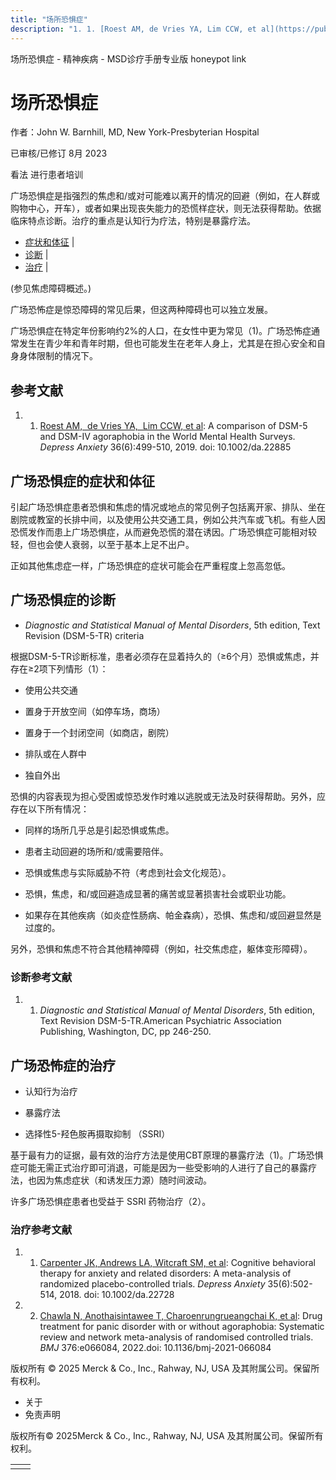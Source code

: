 ```yaml
---
title: "场所恐惧症"
description: "1. 1. [Roest AM, de Vries YA, Lim CCW, et al](https://pubmed.ncbi.nlm.nih.gov/30726581/): A comparison of DSM-5 and DSM-IV agoraphobia in the World Mental Health Surveys. _Depress Anxiety_ 36(6):499-510, 2019. doi: 10.1002/da.22885"
---
```


﻿场所恐惧症 \- 精神疾病 \- MSD诊疗手册专业版 honeypot link

# 场所恐惧症

作者：John W. Barnhill, MD, New York-Presbyterian Hospital

已审核/已修订 8月 2023

看法 进行患者培训

广场恐惧症是指强烈的焦虑和/或对可能难以离开的情况的回避（例如，在人群或购物中心，开车），或者如果出现丧失能力的恐慌样症状，则无法获得帮助。依据临床特点诊断。治疗的重点是认知行为疗法，特别是暴露疗法。

- [症状和体征](#症状和体征_v39262774_zh) \|
- [诊断](#诊断_v11688176_zh) \|
- [治疗](#治疗_v11688206_zh) \|

(参见焦虑障碍概述。)

广场恐怖症是惊恐障碍的常见后果，但这两种障碍也可以独立发展。

广场恐惧症在特定年份影响约2%的人口，在女性中更为常见（1)。广场恐怖症通常发生在青少年和青年时期，但也可能发生在老年人身上，尤其是在担心安全和自身身体限制的情况下。

## 参考文献

1. 1. [Roest AM,  de Vries YA,  Lim CCW, et al](https://pubmed.ncbi.nlm.nih.gov/30726581/): A comparison of DSM-5 and DSM-IV agoraphobia in the World Mental Health Surveys. _Depress Anxiety_ 36(6):499-510, 2019. doi: 10.1002/da.22885


## 广场恐惧症的症状和体征

引起广场恐惧症患者恐惧和焦虑的情况或地点的常见例子包括离开家、排队、坐在剧院或教室的长排中间，以及使用公共交通工具，例如公共汽车或飞机。有些人因恐慌发作而患上广场恐惧症，从而避免恐慌的潜在诱因。广场恐惧症可能相对较轻，但也会使人衰弱，以至于基本上足不出户。

正如其他焦虑症一样，广场恐惧症的症状可能会在严重程度上忽高忽低。

## 广场恐惧症的诊断

- _Diagnostic and Statistical Manual of Mental Disorders_, 5th edition, Text Revision (DSM-5-TR) criteria


根据DSM-5-TR诊断标准，患者必须存在显着持久的（≥6个月）恐惧或焦虑，并存在≥2项下列情形（1）：

- 使用公共交通

- 置身于开放空间（如停车场，商场）

- 置身于一个封闭空间（如商店，剧院）

- 排队或在人群中

- 独自外出


恐惧的内容表现为担心受困或惊恐发作时难以逃脱或无法及时获得帮助。另外，应存在以下所有情况：

- 同样的场所几乎总是引起恐惧或焦虑。

- 患者主动回避的场所和/或需要陪伴。

- 恐惧或焦虑与实际威胁不符（考虑到社会文化规范）。

- 恐惧，焦虑，和/或回避造成显著的痛苦或显著损害社会或职业功能。

- 如果存在其他疾病（如炎症性肠病、帕金森病），恐惧、焦虑和/或回避显然是过度的。


另外，恐惧和焦虑不符合其他精神障碍（例如，社交焦虑症，躯体变形障碍）。

### 诊断参考文献

1. 1. _Diagnostic and Statistical Manual of Mental Disorders_, 5th edition, Text Revision DSM-5-TR.American Psychiatric Association Publishing, Washington, DC, pp 246-250.


## 广场恐怖症的治疗

- 认知行为治疗

- 暴露疗法

- 选择性5-羟色胺再摄取抑制 （SSRI）


基于最有力的证据，最有效的治疗方法是使用CBT原理的暴露疗法（1)。广场恐惧症可能无需正式治疗即可消退，可能是因为一些受影响的人进行了自己的暴露疗法，也因为焦虑症状（和诱发压力源）随时间波动。

许多广场恐惧症患者也受益于 SSRI 药物治疗（2）。

### 治疗参考文献

1. 1. [Carpenter JK, Andrews LA, Witcraft SM, et al](https://pubmed.ncbi.nlm.nih.gov/29451967/): Cognitive behavioral therapy for anxiety and related disorders: A meta-analysis of randomized placebo-controlled trials. _Depress Anxiety_ 35(6):502-514, 2018. doi: 10.1002/da.22728

2. 2. [Chawla N, Anothaisintawee T, Charoenrungrueangchai K, et al](https://pubmed.ncbi.nlm.nih.gov/35045991/): Drug treatment for panic disorder with or without agoraphobia: Systematic review and network meta-analysis of randomised controlled trials. _BMJ_ 376:e066084, 2022.doi: 10.1136/bmj-2021-066084




版权所有 © 2025
Merck & Co., Inc., Rahway, NJ, USA 及其附属公司。保留所有权利。

- 关于
- 免责声明

版权所有© 2025Merck & Co., Inc., Rahway, NJ, USA 及其附属公司。保留所有权利。

|     |     |
| --- | --- |
|  |  |